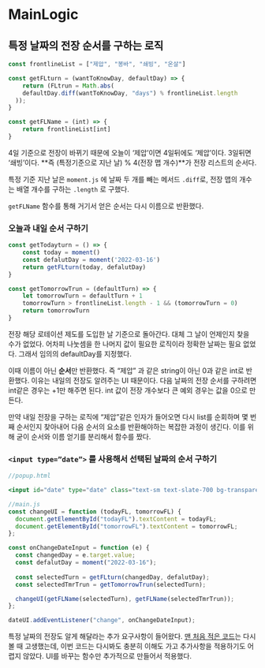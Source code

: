 # MainLogic

## 특정 날짜의 전장 순서를 구하는 로직

```jsx
const frontlineList = ["제압", "봉바", "쇄빙", "온살"]

const getFLturn = (wantToKnowDay, defaultDay) => {
	return (FLtrun = Math.abs(
    defaultDay.diff(wantToKnowDay, "days") % frontlineList.length
  ));
}

const getFLName = (int) => {
	return frontlineList[int]
}
```

4일 기준으로 전장이 바뀌기 때문에 오늘이 ‘제압’이면 4일뒤에도 ‘제압’이다. 3일뒤면 ‘쇄빙’이다.
**즉 (특정기준으로 지난 날) % 4(전장 맵 개수)**가 전장 리스트의 순서다.

특정 기준 지난 날은 `moment.js` 에 날짜 두 개를 빼는 메서드 `.diff`로, 전장 맵의 개수는 배열 개수를 구하는 `.length` 로 구했다. 

`getFLName` 함수를 통해 거기서 얻은 순서는 다시 이름으로 반환했다.

### 오늘과 내일 순서 구하기

```jsx
const getTodayturn = () => {
	const today = moment()
	const defalutDay = moment('2022-03-16')
	return getFLturn(today, defalutDay)
}

const getTomorrowTrun = (defaultTurn) => {
	let tomorrowTurn = defaultTurn + 1
	tomorrowTurn > frontlineList.length - 1 && (tomorrowTurn = 0)
	return tomorrowTurn
}
```

전장 해당 로테이션 제도를 도입한 날 기준으로 돌아간다. 대체 그 날이 언제인지 찾을 수가 없었다. 어차피 나눗셈을 한 나머지 값이 필요한 로직이라 정확한 날짜는 필요 없었다. 그래서 임의의 defaultDay를 지정했다.

이때 이름이 아닌 **순서**만 반환했다. 즉 “제압” 과 같은 string이 아닌 0과 같은 int로 반환했다. 이유는 내일의 전장도 알려주는 UI 때문이다. 다음 날짜의 전장 순서를 구하려면 int같은 경우는 +1만 해주면 된다. int 값이 전장 개수보다 큰 예외 경우는 값을 0으로 만든다.

만약 내일 전장을 구하는 로직에 “제압”같은 인자가 들어오면 다시 list를 순회하며 몇 번째 순서인지 찾아내어 다음 순서의 요소를 반환해야하는 복잡한 과정이 생긴다. 이를 위해 굳이 순서와 이름 얻기를 분리해서 함수를 짰다. 

### `<input type=”date”>` 를 사용해서 선택된 날짜의 순서 구하기

```jsx
//popup.html

<input id="date" type="date" class="text-sm text-slate-700 bg-transparent" />

//main.js
const changeUI = function (todayFL, tomorrowFL) {
  document.getElementById("todayFL").textContent = todayFL;
  document.getElementById("tomorrowFL").textContent = tomorrowFL;
};

const onChangeDateInput = function (e) {
  const changedDay = e.target.value;
  const defalutDay = moment("2022-03-16");
	
  const selectedTurn = getFLturn(changedDay, defalutDay);
  const selectedTmrTrun = getTomorrowTrun(selectedTurn);

  changeUI(getFLName(selectedTurn), getFLName(selectedTmrTrun));
};

dateUI.addEventListener("change", onChangeDateInput);
```

특정 날짜의 전장도 알게 해달라는 추가 요구사항이 들어왔다. [맨 처음 적은 코드](https://github.com/meteor-or/TodayFL/blob/52eb88afea681fa8f641daa4fe339e3f0b838bbb/js/main.js)는 다시 볼 때 고생했는데, 이번 코드는 다시봐도 충분히 이해도 가고 추가사항을 적용하기도 어렵지 않았다. UI를 바꾸는 함수만 추가적으로 만들어서 적용했다.